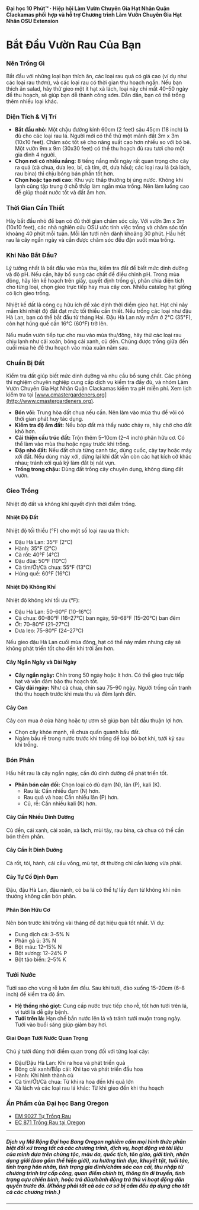 #### Đại học 10 Phút™ · Hiệp hội Làm Vườn Chuyên Gia Hạt Nhân Quận Clackamas phối hợp và hỗ trợ Chương trình Làm Vườn Chuyên Gia Hạt Nhân OSU Extension

# Bắt Đầu Vườn Rau Của Bạn

### Nên Trồng Gì

Bắt đầu với những loại bạn thích ăn, các loại rau quả có giá cao (ví dụ như các loại rau thơm), và các loại rau có thời gian thu hoạch ngắn. Nếu bạn thích ăn salad, hãy thử gieo một ít hạt xà lách, loại này chỉ mất 40–50 ngày để thu hoạch, sẽ giúp bạn dễ thành công sớm. Dần dần, bạn có thể trồng thêm nhiều loại khác.

### Diện Tích & Vị Trí

- **Bắt đầu nhỏ:** Một chậu đường kính 60cm (2 feet) sâu 45cm (18 inch) là đủ cho các loại rau lá. Người mới có thể thử một mảnh đất 3m x 3m (10x10 feet). Chăm sóc tốt sẽ cho năng suất cao hơn nhiều so với bỏ bê. Một vườn 9m x 9m (30x30 feet) có thể thu hoạch đủ rau tươi cho một gia đình 4 người.
- **Chọn nơi có nhiều nắng:** 8 tiếng nắng mỗi ngày rất quan trọng cho cây ra quả (cà chua, dưa leo, bí, cà tím, ớt, dưa hấu); các loại rau lá (xà lách, rau bina) thì chịu bóng bán phần tốt hơn.
- **Chọn hoặc tạo nơi cao:** Khu vực thấp thường bị úng nước. Không khí lạnh cũng tập trung ở chỗ thấp làm ngắn mùa trồng. Nên làm luống cao để giúp thoát nước tốt và đất ấm hơn.

### Thời Gian Cần Thiết

Hãy bắt đầu nhỏ để bạn có đủ thời gian chăm sóc cây. Với vườn 3m x 3m (10x10 feet), các nhà nghiên cứu OSU ước tính việc trồng và chăm sóc tốn khoảng 40 phút mỗi tuần. Mỗi lần tưới nên dành khoảng 30 phút. Hầu hết rau là cây ngắn ngày và cần được chăm sóc đều đặn suốt mùa trồng.

### Khi Nào Bắt Đầu?

Lý tưởng nhất là bắt đầu vào mùa thu, kiểm tra đất để biết mức dinh dưỡng và độ pH. Nếu cần, hãy bổ sung các chất để điều chỉnh pH. Trong mùa đông, hãy lên kế hoạch trên giấy, quyết định trồng gì, phân chia diện tích cho từng loại, chọn gieo trực tiếp hay mua cây con. Nhiều catalog hạt giống có lịch gieo trồng.

Nhiệt kế đất là công cụ hữu ích để xác định thời điểm gieo hạt. Hạt chỉ nảy mầm khi nhiệt độ đất đạt mức tối thiểu cần thiết. Nếu trồng các loại như đậu Hà Lan, bạn có thể bắt đầu từ tháng Hai. Đậu Hà Lan nảy mầm ở 2°C (35°F), còn hạt húng quế cần 16°C (60°F) trở lên.

Nếu muốn vườn tiếp tục cho rau vào mùa thu/đông, hãy thử các loại rau chịu lạnh như cải xoăn, bông cải xanh, củ dền. Chúng được trồng giữa đến cuối mùa hè để thu hoạch vào mùa xuân năm sau.

### Chuẩn Bị Đất

Kiểm tra đất giúp biết mức dinh dưỡng và nhu cầu bổ sung chất. Các phòng thí nghiệm chuyên nghiệp cung cấp dịch vụ kiểm tra đầy đủ, và nhóm Làm Vườn Chuyên Gia Hạt Nhân Quận Clackamas kiểm tra pH miễn phí. Xem lịch kiểm tra tại [www.cmastergardeners.org](http://www.cmastergardeners.org).

- **Bón vôi:** Trung hòa đất chua nếu cần. Nên làm vào mùa thu để vôi có thời gian phát huy tác dụng.
- **Kiểm tra độ ẩm đất:** Nếu bóp đất mà thấy nước chảy ra, hãy chờ cho đất khô hơn.
- **Cải thiện cấu trúc đất:** Trộn thêm 5–10cm (2–4 inch) phân hữu cơ. Có thể làm vào mùa thu hoặc ngay trước khi trồng.
- **Đập nhỏ đất:** Nếu đất chưa từng canh tác, dùng cuốc, cày tay hoặc máy xới đất. Nếu dùng máy xới, dừng lại khi đất vẫn còn các hạt kích cỡ khác nhau; tránh xới quá kỹ làm đất bị nát vụn.
- **Trồng trong chậu:** Dùng đất trồng cây chuyên dụng, không dùng đất vườn.

### Gieo Trồng

Nhiệt độ đất và không khí quyết định thời điểm trồng.

#### Nhiệt Độ Đất

Nhiệt độ tối thiểu (°F) cho một số loại rau ưa thích:

- Đậu Hà Lan: 35°F (2°C)
- Hành: 35°F (2°C)
- Cà rốt: 40°F (4°C)
- Đậu đũa: 50°F (10°C)
- Cà tím/Ớt/Cà chua: 55°F (13°C)
- Húng quế: 60°F (16°C)

#### Nhiệt Độ Không Khí

Nhiệt độ không khí tối ưu (°F):

- Đậu Hà Lan: 50–60°F (10–16°C)
- Cà chua: 60–80°F (16–27°C) ban ngày, 59–68°F (15–20°C) ban đêm
- Ớt: 70–80°F (21–27°C)
- Dưa leo: 75–80°F (24–27°C)

Nếu gieo đậu Hà Lan cuối mùa đông, hạt có thể nảy mầm nhưng cây sẽ không phát triển tốt cho đến khi trời ấm hơn.

#### Cây Ngắn Ngày và Dài Ngày

- **Cây ngắn ngày:** Chín trong 50 ngày hoặc ít hơn. Có thể gieo trực tiếp hạt và vẫn đảm bảo thu hoạch tốt.
- **Cây dài ngày:** Như cà chua, chín sau 75–90 ngày. Người trồng cần tranh thủ thu hoạch trước khi mưa thu và đêm lạnh đến.

#### Cây Con

Cây con mua ở cửa hàng hoặc tự ươm sẽ giúp bạn bắt đầu thuận lợi hơn.

- Chọn cây khỏe mạnh, rễ chưa quấn quanh bầu đất.
- Ngâm bầu rễ trong nước trước khi trồng để loại bỏ bọt khí, tưới kỹ sau khi trồng.

### Bón Phân

Hầu hết rau là cây ngắn ngày, cần đủ dinh dưỡng để phát triển tốt.

- **Phân bón cân đối:** Chọn loại có đủ đạm (N), lân (P), kali (K).
  - Rau lá: Cần nhiều đạm (N) hơn.
  - Rau quả và hoa: Cần nhiều lân (P) hơn.
  - Củ, rễ: Cần nhiều kali (K) hơn.

#### Cây Cần Nhiều Dinh Dưỡng

Củ dền, cải xanh, cải xoăn, xà lách, mùi tây, rau bina, cà chua có thể cần bón thêm phân.

#### Cây Cần Ít Dinh Dưỡng

Cà rốt, tỏi, hành, cải cầu vồng, mù tạt, ớt thường chỉ cần lượng vừa phải.

#### Cây Tự Cố Định Đạm

Đậu, đậu Hà Lan, đậu nành, cỏ ba lá có thể tự lấy đạm từ không khí nên thường không cần bón phân.

#### Phân Bón Hữu Cơ

Nên bón trước khi trồng vài tháng để đạt hiệu quả tốt nhất. Ví dụ:

- Dung dịch cá: 3–5% N
- Phân gà ủ: 3% N
- Bột máu: 12–15% N
- Bột xương: 12–24% P
- Bột tảo biển: 2–5% K

### Tưới Nước

Tưới sao cho vùng rễ luôn ẩm đều. Sau khi tưới, đào xuống 15–20cm (6–8 inch) để kiểm tra độ ẩm.

- **Hệ thống nhỏ giọt:** Cung cấp nước trực tiếp cho rễ, tốt hơn tưới trên lá, vì tưới lá dễ gây bệnh.
- **Tưới trên lá:** Hạn chế bắn nước lên lá và tránh tưới muộn trong ngày. Tưới vào buổi sáng giúp giảm bay hơi.

#### Giai Đoạn Tưới Nước Quan Trọng

Chú ý tưới đúng thời điểm quan trọng đối với từng loại cây:

- Đậu/Đậu Hà Lan: Khi ra hoa và phát triển quả
- Bông cải xanh/Bắp cải: Khi tạo và phát triển đầu hoa
- Hành: Khi hình thành củ
- Cà tím/Ớt/Cà chua: Từ khi ra hoa đến khi quả lớn
- Xà lách và các loại rau lá khác: Từ khi gieo đến khi thu hoạch

### Ấn Phẩm của Đại học Bang Oregon

- [EM 9027 Tự Trồng Rau](https://catalog.extension.oregonstate.edu/em9027)
- [EC 871 Trồng Rau tại Oregon](https://catalog.extension.oregonstate.edu/ec871)

---

##### Dịch vụ Mở Rộng Đại học Bang Oregon nghiêm cấm mọi hình thức phân biệt đối xử trong tất cả các chương trình, dịch vụ, hoạt động và tài liệu của mình dựa trên chủng tộc, màu da, quốc tịch, tôn giáo, giới tính, nhận dạng giới (bao gồm thể hiện giới), xu hướng tính dục, khuyết tật, tuổi tác, tình trạng hôn nhân, tình trạng gia đình/chăm sóc con cái, thu nhập từ chương trình trợ cấp công, quan điểm chính trị, thông tin di truyền, tình trạng cựu chiến binh, hoặc trả đũa/hành động trả thù vì hoạt động dân quyền trước đó. (Không phải tất cả các cơ sở bị cấm đều áp dụng cho tất cả các chương trình.)
---